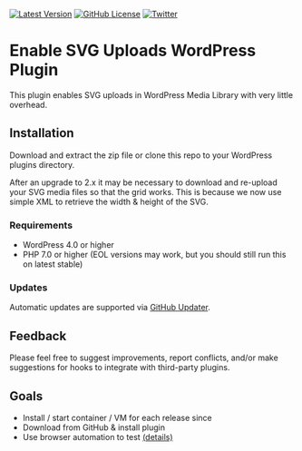 [![Latest Version](https://img.shields.io/github/release/Lewiscowles1986/WordPressSVGPlugin.svg)](https://github.com/Lewiscowles1986/WordPressSVGPlugin/releases)
[![GitHub License](https://img.shields.io/badge/license-GPLv3-yellow.svg)](https://raw.githubusercontent.com/Lewiscowles1986/WordPressSVGPlugin/master/LICENSE)
[![Twitter](https://img.shields.io/twitter/url/https/github.com/Lewiscowles1986/WordPressSVGPlugin.svg?style=social)](https://twitter.com/LewisCowles1)

# Enable SVG Uploads WordPress Plugin

This plugin enables SVG uploads in WordPress Media Library with very little overhead.

## Installation

Download and extract the zip file or clone this repo to your WordPress plugins directory.

After an upgrade to 2.x it may be necessary to download and re-upload your SVG media files so that the grid works. This is because we now use simple XML to retrieve the width & height of the SVG.

### Requirements

* WordPress 4.0 or higher
* PHP 7.0 or higher (EOL versions may work, but you should still run this on latest stable)

### Updates

Automatic updates are supported via [GitHub Updater](https://github.com/afragen/github-updater).

## Feedback

Please feel free to suggest improvements, report conflicts, and/or make suggestions for hooks to integrate with third-party plugins.

## Goals

- Install / start container / VM for each release since
- Download from GitHub & install plugin
- Use browser automation to test [(details)](https://github.com/Lewiscowles1986/WordPressSVGPlugin/issues/5)
